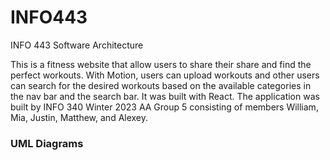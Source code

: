 # INFO443
INFO 443 Software Architecture

This is a fitness website that allow users to share their share and find the perfect workouts.
With Motion, users can upload workouts and other users can search for the desired workouts based on the available categories in the nav bar and the search bar. It was built with React.
The application was built by INFO 340 Winter 2023 AA Group 5 consisting of members William, Mia, Justin, Matthew, and Alexey.


### UML Diagrams

